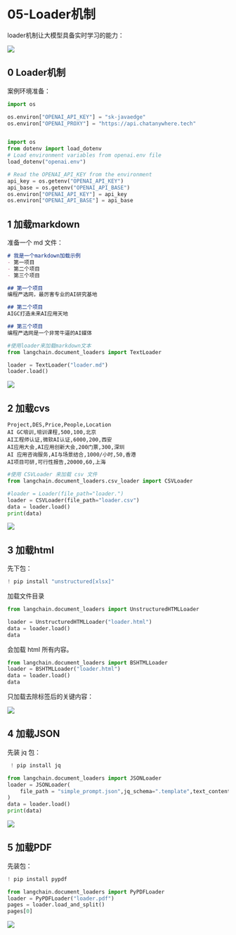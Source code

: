 #  05-Loader机制

loader机制让大模型具备实时学习的能力：

![](https://my-img.javaedge.com.cn/javaedge-blog/2024/06/cbf5df8cd1b29adecec27fc658f7f3fd.png)

## 0 Loader机制

案例环境准备：

```python
import os

os.environ["OPENAI_API_KEY"] = "sk-javaedge"
os.environ["OPENAI_PROXY"] = "https://api.chatanywhere.tech"


import os
from dotenv import load_dotenv
# Load environment variables from openai.env file
load_dotenv("openai.env")

# Read the OPENAI_API_KEY from the environment
api_key = os.getenv("OPENAI_API_KEY")
api_base = os.getenv("OPENAI_API_BASE")
os.environ["OPENAI_API_KEY"] = api_key
os.environ["OPENAI_API_BASE"] = api_base
```

## 1 加载markdown

准备一个 md 文件：

```markdown
# 我是一个markdown加载示例
- 第一项目
- 第二个项目
- 第三个项目

## 第一个项目
编程严选网，最厉害专业的AI研究基地

## 第二个项目
AIGC打造未来AI应用天地

## 第三个项目
编程严选网是一个非常牛逼的AI媒体
```

```python
#使用loader来加载markdown文本
from langchain.document_loaders import TextLoader

loader = TextLoader("loader.md")
loader.load()
```

![](https://my-img.javaedge.com.cn/javaedge-blog/2024/06/afda3b9852f22f5db86ae87d4596f409.png)

## 2 加载cvs

```csv
Project,DES,Price,People,Location
AI GC培训,培训课程,500,100,北京
AI工程师认证,微软AI认证,6000,200,西安
AI应用大会,AI应用创新大会,200门票,300,深圳
AI 应用咨询服务,AI与场景结合,1000/小时,50,香港
AI项目可研,可行性报告,20000,60,上海
```

```python
#使用 CSVLoader 来加载 csv 文件
from langchain.document_loaders.csv_loader import CSVLoader

#loader = Loader(file_path="loader.")
loader = CSVLoader(file_path="loader.csv")
data = loader.load()
print(data)
```

![](https://my-img.javaedge.com.cn/javaedge-blog/2024/06/b73e5f8fc222172accbb969f244e34c8.png)

## 3 加载html

先下包：

```python
! pip install "unstructured[xlsx]"
```

加载文件目录

```python
from langchain.document_loaders import UnstructuredHTMLLoader

loader = UnstructuredHTMLLoader("loader.html")
data = loader.load()
data
```

会加载 html 所有内容。

```python
from langchain.document_loaders import BSHTMLLoader
loader = BSHTMLLoader("loader.html")
data = loader.load()
data
```

只加载去除标签后的关键内容：

![](https://my-img.javaedge.com.cn/javaedge-blog/2024/06/c4bf9ca3d5fa7552b4d146074a3d2a3b.png)

## 4 加载JSON

先装 jq 包：

```python
 ! pip install jq
```



```python
from langchain.document_loaders import JSONLoader
loader = JSONLoader(
    file_path = "simple_prompt.json",jq_schema=".template",text_content=True
)
data = loader.load()
print(data)
```

![](https://my-img.javaedge.com.cn/javaedge-blog/2024/06/8dc7055c72a7d75008d45b9dcc395a1e.png)

## 5 加载PDF

先装包：

```python
! pip install pypdf
```

```python
from langchain.document_loaders import PyPDFLoader
loader = PyPDFLoader("loader.pdf")
pages = loader.load_and_split()
pages[0]
```

![](https://my-img.javaedge.com.cn/javaedge-blog/2024/06/fc1407f642d6549421f3c4cf10dbddc0.png)